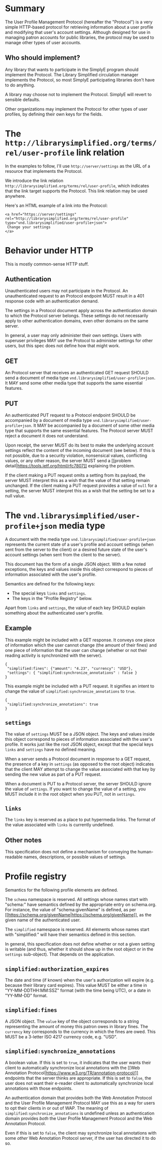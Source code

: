 # Summary

The User Profile Management Protocol (hereafter the "Protocol") is a very simple HTTP-based protocol for retrieving information about a user profile and modifying that user's account settings. Although designed for use in managing patron accounts for public libraries, the protocol may be used to manage other types of user accounts.

## Who should implement?

Any library that wants to participate in the SimplyE program should implement the Protocol. The Library Simplified circulation manager implements the Protocol, so most SimplyE participating libraries don't have to do anything.

A library may choose not to implement the Protocol. SimplyE will revert to sensible defaults.

Other organizations may implement the Protocol for other types of user profiles, by defining their own keys for the fields.

# The `http://librarysimplified.org/terms/rel/user-profile` link relation

In the examples to follow, I'll use `http://server/settings` as the URL of a resource that implements the Protocol.

We introduce the link relation `http://librarysimplified.org/terms/rel/user-profile`, which indicates that the link target supports the Protocol. This link relation may be used anywhere.

Here's an HTML example of a link into the Protocol:

```
<a href="https://server/settings" rel="http://librarysimplified.org/terms/rel/user-profile" type="vnd.librarysimplified/user-profile+json">
 Change your settings
</a>
```

# Behavior under HTTP

This is mostly common-sense HTTP stuff.

## Authentication

Unauthenticated users may not participate in the Protocol. An unauthenticated request to an Protocol endpoint MUST result in a 401 response code with an authentication demand.

The settings in a Protocol document apply across the authentication domain to which the Protocol server belongs. These settings do not necessarily apply to other authentication domains, even other domains on the same server.

In general, a user may only administer their own settings. Users with superuser privileges MAY use the Protocol to administer settings for other users, but this spec does not define how that might work.

## GET

An Protocol server that receives an authenticated GET request SHOULD send a document of media type `vnd.librarysimplified/user-profile+json`. It MAY send some other media type that supports the same essential features.

## PUT

An authenticated PUT request to a Protocol endpoint SHOULD be accompanied by a document of media type `vnd.librarysimplified/user-profile+json`. It MAY be accompanied by a document of some other media type that supports the same essential features. The Protocol server MUST reject a document it does not understand.

Upon receipt, the server MUST do its best to make the underlying account settings reflect the content of the incoming document (see below). If this is not possible, due to a security violation, nonsensical values, conflicting values, or any other reason, the server MUST send a [[problem detail|https://tools.ietf.org/html/rfc7807]] explaining the problem.

If the client making a PUT request omits a setting from its payload, the server MUST interpret this as a wish that the value of that setting remain unchanged. If the client making a PUT request provides a value of `null` for a setting, the server MUST interpret this as a wish that the setting be set to a null value.

# The `vnd.librarysimplified/user-profile+json` media type

A document with the media type `vnd.librarysimplified/user-profile+json` represents the current state of a user's profile and account settings (when sent from the server to the client) or a desired future state of the user's account settings (when sent from the client to the server).

This document has the form of a single JSON object. With a few noted exceptions, the keys and values inside this object correspond to pieces of information associated with the user's profile.

Semantics are defined for the following keys:

* The special keys `links` and `settings`.
* The keys in the "Profile Registry" below.

Apart from `links` and `settings`, the value of each key SHOULD explain something about the authenticated user's profile.

## Example

This example might be included with a GET response. It conveys one piece of information which the user cannot change (the amount of their fines) and one piece of information that the user can change (whether or not their reading activity is synchronized with the server).

```
{
 "simplified:fines": {"amount": "4.23", "currency": "USD"},
 "settings": { "simplified:synchronize_annotations" : false }
}
```

This example might be included with a PUT request. It signifies an
intent to change the value of `simplified:synchronize_annotations` to
`true`.

```
{
 "simplified:synchronize_annotations": true
}
```

## `settings`

The value of `settings` MUST be a JSON object. The keys and values inside this object correspond to pieces of information associated with the user's profile. It works just like the root JSON object, except that the special keys `links` and `settings` have no defined meaning.

When a server sends a Protocol document in response to a GET request, the presence of a key in `settings` (as opposed to the root object) indicates that the client MAY attempt to change the value associated with that key by sending the new value as part of a PUT request.

When a document is PUT to a Protocol server, the server SHOULD ignore the value of `settings`. If you want to change the value of a setting, you MUST include it in the root object when you PUT, not in `settings`.

## `links`

The `links` key is reserved as a place to put hypermedia
links. The format of the value associated with `links` is currently undefined.

## Other notes

This specification does not define a mechanism for conveying the human-readable names, descriptions, or possible values of settings.

# Profile registry

Semantics for the following profile elements are defined. 

The `schema` namespace is reserved. All settings whose names start with "schema:" have semantics defined by the appropriate entry on schema.org. For instance, the value of "schema:givenName" is defined, as per [[https://schema.org/givenName|https://schema.org/givenName]], as the given name of the authenticated user.

The `simplified` namespace is reserved. All elements whose names start with "simplified:" will have their semantics defined in this section.

In general, this specification does not define whether or not a given setting is writable (and thus, whether it should show up in the root object or in the `settings` sub-object). That depends on the application.

## `simplified:authorization_expires`

The date and time (if known) when the user's authorization will expire (e.g. because their library card expires). This value MUST be either a time in "YY-MM-DDTHH:MM:SSZ" format (with the time being UTC), or a date in "YY-MM-DD" format.

## `simplified:fines`

A JSON object. The `value` key of the object corresponds to a string representing the amount of money this patron owes in library fines. The `currency` key corresponds to the currency in which the fines are owed. This MUST be a 3-letter ISO 4217 currency code, e.g. "USD".

## `simplified:synchronize_annotations`

A boolean value. If this is set to `true`, it indicates that the user wants their client to automatically synchronize local annotations with the [[Web Annotation Protocol|https://www.w3.org/TR/annotation-protocol/]] endpoints that the server thinks are appropriate. If this is set to `false`, the user does not want their e-reader client to automatically synchronize local annotations with those endpoints.

An authentication domain that provides both the Web Annotation Protocol and the User Profile Management Protocol MAY use this as a way for users to opt their clients in or out of WAP. The meaning of `simplified:synchronize_annotations` is undefined unless an authentication domain provides _both_ the User Profile Management Protocol and the Web Annotation Protocol.

Even if this is set to `false`, the client may synchronize local annotations with some _other_ Web Annotation Protocol server, if the user has directed it to do so.